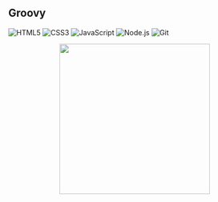## Groovy

![HTML5](https://img.shields.io/badge/HTML5-%23E34F26.svg?style=for-the-badge&logo=html5&logoColor=white)
![CSS3](https://img.shields.io/badge/CSS3-%231572B6.svg?style=for-the-badge&logo=css3&logoColor=white)
![JavaScript](https://img.shields.io/badge/JavaScript-%23F7DF1E.svg?style=for-the-badge&logo=javascript&logoColor=black)
![Node.js](https://img.shields.io/badge/Node.js-%23339933.svg?style=for-the-badge&logo=node.js&logoColor=white)
![Git](https://img.shields.io/badge/Git-%23F05032.svg?style=for-the-badge&logo=git&logoColor=white)



<p align="center">
  <img src="![ball_lightning](https://github.com/user-attachments/assets/89983366-2c50-48d4-ad6a-0ef764587cfc).gif" width="300" height="auto">
</p>

